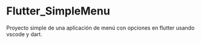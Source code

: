 # Flutter_SimpleMenu
Proyecto simple de una aplicación de menú con opciones en flutter usando vscode y dart.
